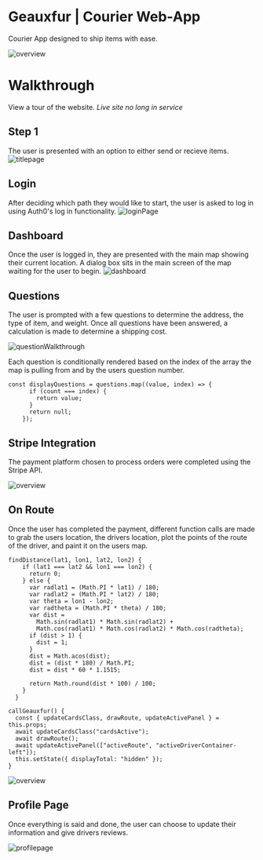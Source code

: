 # Geauxfur | Courier Web-App

Courier App designed to ship items with ease.

![overview](https://media.giphy.com/media/fV8VzjDkrdrHcQFhrG/giphy.gif)

# Walkthrough

View a tour of the website. _Live site no long in service_

## Step 1

The user is presented with an option to either send or recieve items.
![titlepage](https://s3.amazonaws.com/personal-uploader/LandingPage.png)

## Login

After deciding which path they would like to start, the user is asked to log in using Auth0's log in functionality.
![loginPage](https://s3.amazonaws.com/personal-uploader/LoginPage.png)

## Dashboard

Once the user is logged in, they are presented with the main map showing their current location.
A dialog box sits in the main screen of the map waiting for the user to begin.
![dashboard](https://s3.amazonaws.com/personal-uploader/DashboardMap.png)

## Questions

The user is prompted with a few questions to determine the address, the type of item, and weight. Once all questions have been answered, a calculation is made to determine a shipping cost.

![questionWalkthrough](https://media.giphy.com/media/LNl5t0S1ADImVPyoy1/giphy.gif)

Each question is conditionally rendered based on the index of the array the map is pulling from and by the users question number.

```
const displayQuestions = questions.map((value, index) => {
      if (count === index) {
        return value;
      }
      return null;
    });
```

## Stripe Integration

The payment platform chosen to process orders were completed using the Stripe API.

![overview](https://media.giphy.com/media/jn2364VCqNN85BTDWR/giphy.gif)

## On Route

Once the user has completed the payment, different function calls are made to grab the users location, the drivers location, plot the points of the route of the driver, and paint it on the users map.

```
findDistance(lat1, lon1, lat2, lon2) {
    if (lat1 === lat2 && lon1 === lon2) {
      return 0;
    } else {
      var radlat1 = (Math.PI * lat1) / 180;
      var radlat2 = (Math.PI * lat2) / 180;
      var theta = lon1 - lon2;
      var radtheta = (Math.PI * theta) / 180;
      var dist =
        Math.sin(radlat1) * Math.sin(radlat2) +
        Math.cos(radlat1) * Math.cos(radlat2) * Math.cos(radtheta);
      if (dist > 1) {
        dist = 1;
      }
      dist = Math.acos(dist);
      dist = (dist * 180) / Math.PI;
      dist = dist * 60 * 1.1515;

      return Math.round(dist * 100) / 100;
    }
  }
```

```
callGeauxfur() {
  const { updateCardsClass, drawRoute, updateActivePanel } = this.props;
  await updateCardsClass("cardsActive");
  await drawRoute();
  await updateActivePanel(["activeRoute", "activeDriverContainer-left"]);
  this.setState({ displayTotal: "hidden" });
}
```

![overview](https://media.giphy.com/media/fV8VzjDkrdrHcQFhrG/giphy.gif)

## Profile Page

Once everything is said and done, the user can choose to update their information and give drivers reviews.

![profilepage](https://s3.amazonaws.com/personal-uploader/ProfilePage.png)
